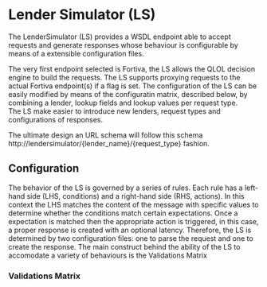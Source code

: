 # Lender Simulator (LS)

The LenderSimulator (LS) provides a WSDL endpoint able to accept requests and generate responses whose behaviour is configurable by means of a extensible configuration files. 

The very first endpoint selected is Fortiva, the LS allows the QLOL decision engine to build the requests. 
The LS supports proxying requests to the actual Fortiva endpoint(s) if a flag is set.
The configuration of the LS can be easily modified by means of the configuratin matrix, described below, by combining a lender, lookup fields and lookup values per request type.  
The LS make easier to introduce new lenders, request types and configurations of responses. 

The ultimate design an URL schema will follow this schema http://lendersimulator/{lender_name}/{request_type} fashion.

## Configuration
The behavior of the LS is governed by a series of rules. Each rule has a left- hand side (LHS, conditions) and a right-hand side (RHS, actions). In this context the LHS matches the content of the message with specific values to determine whether the conditions match certain expectations. Once a expectation is matched then the appropriate action is triggered, in this case, a proper response is created with an optional latency. Therefore, the LS is determined by two configuration files: one to parse the request and one to create the response.
The main construct behind the ability of the LS to accomodate a variety of behaviours is the Validations Matrix

### Validations Matrix




